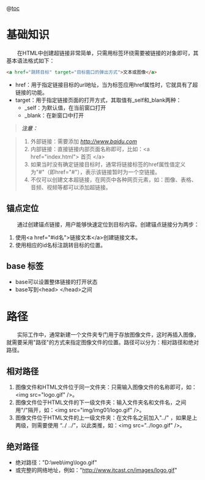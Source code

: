 @[toc](链接标签)

# 基础知识
&emsp;&emsp;在HTML中创建超链接非常简单，只需用标签环绕需要被链接的对象即可，其基本语法格式如下：

```html
<a href="跳转目标" target="目标窗口的弹出方式">文本或图像</a>
```

+ href：用于指定链接目标的url地址，当为标签应用href属性时，它就具有了超链接的功能。
+ target：用于指定链接页面的打开方式，其取值有_self和_blank两种：
  + _self：为默认值，在当前窗口打开
  + _blank：在新窗口中打开

> *__注意：__*

> 1. 外部链接：需要添加 *http://www.baidu.com*
> 2. 内部链接：直接链接内部页面名称即可，比如：&lt;a href="index.html"&gt; 首页 &lt;/a&gt;
> 3. 如果当时没有确定链接目标时，通常将链接标签的href属性值定义为"#"（即href="#"），表示该链接暂时为一个空链接。
> 4. 不仅可以创建文本超链接，在网页中各种网页元素，如：图像、表格、音频、视频等都可以添加超链接。

## 锚点定位

&emsp;&emsp;通过创建锚点链接，用户能够快速定位到目标内容。创建锚点链接分为两步：

1. 使用&lt;a href="#id名"&gt;链接文本&lt;/a&gt;创建链接文本。
2. 使用相应的id名标注跳转目标的位置。

## base 标签

+ base可以设置整体链接的打开状态   
+ base写到&lt;head&gt; &lt;/head&gt;之间

# 路径
&emsp;&emsp;实际工作中，通常新建一个文件夹专门用于存放图像文件，这时再插入图像，就需要采用"路径"的方式来指定图像文件的位置。路径可以分为：相对路径和绝对路径。

## 相对路径

1. 图像文件和HTML文件位于同一文件夹：只需输入图像文件的名称即可，如：&lt;img src="logo.gif" /&gt;。
2. 图像文件位于HTML文件的下一级文件夹：输入文件夹名和文件名，之间用"/"隔开，如：&lt;img src="img/img01/logo.gif" /&gt;。
3. 图像文件位于HTML文件的上一级文件夹：在文件名之前加入"../" ，如果是上两级，则需要使用 “../ ../”，以此类推，如：&lt;img src="../logo.gif" /&gt;。

## 绝对路径

+ 绝对路径："D:\web\img\logo.gif"
+ 或完整的网络地址，例如："http://www.itcast.cn/images/logo.gif"

